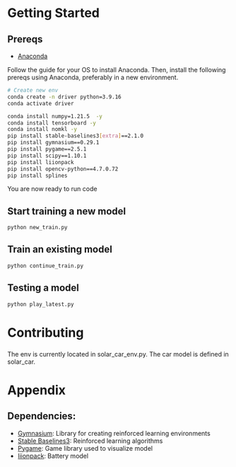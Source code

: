 # Getting Started

## Prereqs

- [Anaconda](https://www.anaconda.com/)

Follow the guide for your OS to install Anaconda. Then, install the following prereqs using Anaconda, preferably in a new environment.

```bash
# Create new env
conda create -n driver python=3.9.16
conda activate driver

conda install numpy=1.21.5  -y
conda install tensorboard -y 
conda install nomkl -y
pip install stable-baselines3[extra]==2.1.0
pip install gymnasium==0.29.1
pip install pygame==2.5.1
pip install scipy==1.10.1
pip install liionpack
pip install opencv-python==4.7.0.72
pip install splines
```

You are now ready to run code

## Start training a new model

```python
python new_train.py
```

## Train an existing model

```python
python continue_train.py
```

## Testing a model

```python
python play_latest.py
```

# Contributing

###

The env is currently located in solar_car_env.py. The car model is defined in solar_car. 

# Appendix

## Dependencies:

- [Gymnasium](https://github.com/Farama-Foundation/Gymnasium): Library for creating reinforced learning environments
- [Stable Baselines3](https://github.com/DLR-RM/stable-baselines3): Reinforced learning algorithms
- [Pygame](https://github.com/pygame/pygame): Game library used to visualize model
- [liionpack](https://github.com/pybamm-team/liionpack): Battery model